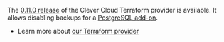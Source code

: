 
The [0.11.0 release](https://github.com/CleverCloud/terraform-provider-clevercloud/releases/tag/v0.11.0) of the Clever Cloud Terraform provider is available. It allows disabling backups for a [PostgreSQL add-on](/developers/doc/addons/postgresql/).

* Learn more about [our Terraform provider](https://registry.terraform.io/providers/CleverCloud/clevercloud/latest/docs)


